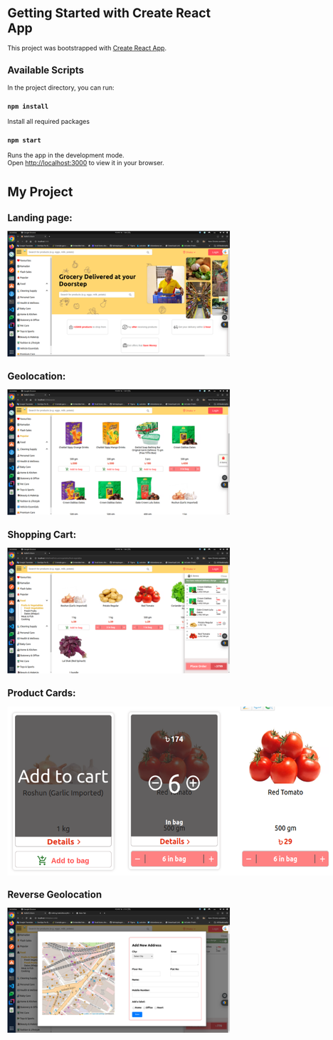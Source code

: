 # Getting Started with Create React App

This project was bootstrapped with [Create React App](https://github.com/facebook/create-react-app).

## Available Scripts

In the project directory, you can run:
### `npm install`

Install all required packages

### `npm start`

Runs the app in the development mode.\
Open [http://localhost:3000](http://localhost:3000) to view it in your browser.

# My Project

## Landing page:
<img src="assets/images/landingpage.png" alt="Geolocation" width="500" />

## Geolocation:
<img src="assets/images/4.png" alt="Geolocation" width="500" />

## Shopping Cart:
<img src="assets/images/5.png" alt="Shopping Cart" width="500" />

## Product Cards:
<div style="display: flex; justify-content: space-around;">
  <img src="assets/images/3.png" alt="Product 3" width="250" />
  <img src="assets/images/1.png" alt="Product 1" width="250" />
  <img src="assets/images/2.png" alt="Product 2" width="250" />
</div>

## Reverse Geolocation
<img src="assets/images/reversegeolocation.png" alt="Shopping Cart" width="500" />

